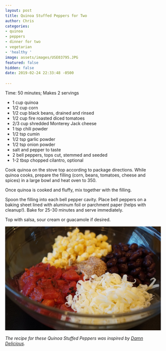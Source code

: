 ```yaml
---
layout: post
title: Quinoa Stuffed Peppers for Two
author: Chris
categories:
- quinoa
- peppers
- dinner for two
- vegetarian
- 'healthy '
image: assets/images/USE03795.JPG
featured: false
hidden: false
date: 2019-02-24 22:33:48 -0500

---
```

Time: 50 minutes; Makes 2 servings

* 1 cup quinoa
* 1/2 cup corn
* 1/2 cup black beans, drained and rinsed
* 1/2 cup fire roasted diced tomatoes
* 2/3 cup shredded Monterey Jack cheese
* 1 tsp chili powder
* 1/2 tsp cumin
* 1/2 tsp garlic powder
* 1/2 tsp onion powder
* salt and pepper to taste
* 2 bell peppers, tops cut, stemmed and seeded
* 1-2 tbsp chopped cilantro, optional

Cook quinoa on the stove top according to package directions. While quinoa cooks, prepare the filling (corn, beans, tomatoes, cheese and spices) in a large bowl and heat oven to 350.

Once quinoa is cooked and fluffy, mix together with the filling.

Spoon the filling into each bell pepper cavity. Place bell peppers on a baking sheet lined with aluminum foil or parchment paper (helps with cleanup!).  Bake for 25-30 minutes and serve immediately.

Top with salsa, sour cream or guacamole if desired.

![Ingredients](assets/images/USE03790.JPG)

_The recipe for these Quinoa Stuffed Peppers was inspired by_ [_Damn Delicious_](https://damndelicious.net/2013/06/03/quinoa-stuffed-bell-peppers/)_._
